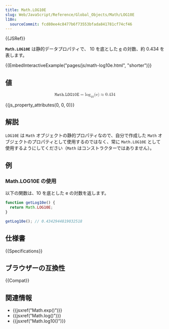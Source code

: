 ```yaml
---
title: Math.LOG10E
slug: Web/JavaScript/Reference/Global_Objects/Math/LOG10E
l10n:
  sourceCommit: fcd80ee4c8477b6f73553bfada841781cf74cf46
---
```


{{JSRef}}

**`Math.LOG10E`** は静的データプロパティで、 10 を底とした [e](/ja/docs/Web/JavaScript/Reference/Global_Objects/Math/E) の対数、約 0.434 を表します。

{{EmbedInteractiveExample("pages/js/math-log10e.html", "shorter")}}

## 値

<math display="block"><semantics><mrow><mi>𝙼𝚊𝚝𝚑.𝙻𝙾𝙶𝟷𝟶𝙴</mi><mo>=</mo><msub><mo lspace="0em" rspace="0em">log</mo><mn>10</mn></msub><mo stretchy="false">(</mo><mi mathvariant="normal">e</mi><mo stretchy="false">)</mo><mo>≈</mo><mn>0.434</mn></mrow><annotation encoding="TeX">\mathtt{\mi{Math.LOG10E}} = \log\_{10}(\mathrm{e}) \approx 0.434</annotation></semantics></math>

{{js_property_attributes(0, 0, 0)}}

## 解説

`LOG10E` は `Math` オブジェクトの静的プロパティなので、自分で作成した `Math` オブジェクトのプロパティとして使用するのではなく、常に `Math.LOG10E` として使用するようにしてください（`Math` はコンストラクターではありません）。

## 例

### Math.LOG10E の使用

以下の関数は、10 を底とした e の対数を返します。

```js
function getLog10e() {
  return Math.LOG10E;
}

getLog10e(); // 0.4342944819032518
```

## 仕様書

{{Specifications}}

## ブラウザーの互換性

{{Compat}}

## 関連情報

- {{jsxref("Math.exp()")}}
- {{jsxref("Math.log()")}}
- {{jsxref("Math.log10()")}}

